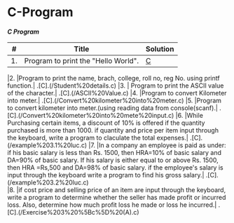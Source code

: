 C-Program
=========
***C Program***

| # | Title | Solution |
|---| ----- | -------- |
|1. |Program to print the "Hello World".| [C](/Hello%20World.c)

|2. |Program to print the name, brach, college, roll no, reg No. using printf function.| .[C].(/Student%20details.c)
|3. | Program to print the ASCII value of the character.| .[C].(/ASCII%20Value.c)
|4. |Program to convert Kilometer into meter.| .[C].(/Convert%20kilometer%20into%20meter.c)
|5. |Program to convert kilometer into meter.(using reading data from console(scanf).| .[C].(/Convert%20kilometer%20into%20mete%20input.c)
|6. |While Purchasing certain items, a discount of 10% is offered if the quantity
     purchased is more than 1000. if quantity and price per item input through
     the keyboard, write a program to claculate the total expenses.| .[C].(/example%203.1%20luc.c)
|7. |In a company an employee is paid as under:
     if his basic salary is less than Rs. 1500, then HRA=10% of basic salary and DA=90% of basic salary. If his 
     salary is either equal to or above Rs. 1500, then HRA =Rs,500 and DA=98% of basic salary. if the employee's 
     salary is input through the keyboard write a program to find his gross salary.| .[C].(/example%203.2%20luc.c)     
|8. |if cost  price and selling price of an item are input through the keyboard,
     write a program to determine whether the seller has made profit or incurred loss.
     Also, determine how much profit loss he made or loss he incurred.| .[C].(/Exercise%203%20%5Bc%5D%20(A).c)

